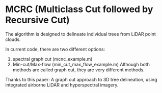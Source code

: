 # MCRC (Multiclass Cut followed by Recursive Cut)

The algorithm is designed to delineate individual trees from LiDAR point clouds. 

In current code, there are two different options:
1. spectral graph cut 
(mcnc_example.m)
2. Min-cut/Max-flow
(min_cut_max_flow_example.m)
Although both methods are called graph cut, they are very different methods. 

Thanks to this paper: A graph cut approach to 3D tree delineation, using integrated airborne LiDAR and hyperspectral imagery.
